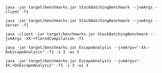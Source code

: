 
`java -jar target/benchmarks.jar StockBatchingBenchmark --jvmArgs -client -f1`

`java -jar target/benchmarks.jar StockBatchingBenchmark --jvmArgs -server -f1`

`java -client -jar target/benchmarks.jar StockBatchingBenchmark --jvmArgs -XX:+TieredCompilation -f1`

`java -jar target/benchmarks.jar EscapeAnalysis --jvmArgs="-XX:-DoEscapeAnalysis" -f1 -i 3 -wi 3`

`java -jar target/benchmarks.jar EscapeAnalysis --jvmArgs="-XX:+DoEscapeAnalysis" -f1 -i 3 -wi 3`
